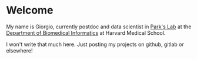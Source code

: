 # Welcome

My name is Giorgio, currently postdoc and data scientist in [Park's Lab](https://compbio.hms.harvard.edu/) 
at the [Department of Biomedical Informatics](https://dbmi.hms.harvard.edu/careers/postdoctoral-fellows/park-lab) at Harvard Medical School.

I won't write that much here. Just posting my projects on github, gitlab or elsewhere!


<!-- 

## Welcome to GitHub Pages

You can use the [editor on GitHub](https://github.com/gmelloni/gmelloni.github.io/edit/master/README.md) to maintain and preview the content for your website in Markdown files.

Whenever you commit to this repository, GitHub Pages will run [Jekyll](https://jekyllrb.com/) to rebuild the pages in your site, from the content in your Markdown files.

### Markdown

Markdown is a lightweight and easy-to-use syntax for styling your writing. It includes conventions for

```markdown
Syntax highlighted code block

# Header 1
## Header 2
### Header 3

- Bulleted
- List

1. Numbered
2. List

**Bold** and _Italic_ and `Code` text

[Link](url) and ![Image](src)
```

For more details see [GitHub Flavored Markdown](https://guides.github.com/features/mastering-markdown/).

### Jekyll Themes

Your Pages site will use the layout and styles from the Jekyll theme you have selected in your [repository settings](https://github.com/gmelloni/gmelloni.github.io/settings). The name of this theme is saved in the Jekyll `_config.yml` configuration file.

### Support or Contact

Having trouble with Pages? Check out our [documentation](https://help.github.com/categories/github-pages-basics/) or [contact support](https://github.com/contact) and we’ll help you sort it out.

-->